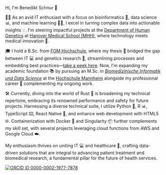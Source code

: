 Hi, I'm Benedikt Schnur 👋

👨‍💻 As an avid IT enthusiast with a focus on bioinformatics 🧬, data science 📊, and machine learning 🤖🧠, I excel in turning complex data into actionable insights 💡. I'm steering impactful projects at the [Department of Human Genetics](https://www.mhh.de/en/human-genetics) at [Hanover Medical School (MHH)](https://www.mhh.de/en), where technology meets medical innovation 🔬.

🎓 I hold a B.Sc. from [FOM Hochschule](https://www.fom.de/), where my thesis 📄 bridged the gap between IT 💻 and genetics research 🧫, streamlining processes and embedding best practices—[take a peek here](https://benekenobi.github.io/bachelor-thesis/). Now, I'm expanding my academic foundation 📚 by pursuing an M.Sc. in [*Biomedizinische Informatik und Data Science*](https://www.master-bids.de/) at the [Hochschule Mannheim](https://www.hs-mannheim.de/) alongside my professional career 💼 complementing my ongoing work.

🛠️ Currently, diving into the world of Rust 🦀 is broadening my technical repertoire, embracing its renowned performance and safety for future projects. Harnessing a diverse technical suite, I utilize Python 🐍, R 📊, TypeScript ⌨️, React Native 📱, and enhance web development with HTML5 🌐. Containerization with Docker 🐳 and Singularity 📦 further complements my skill set, with several projects leveraging cloud functions from AWS and Google Cloud ☁️.

My enthusiasm thrives on uniting IT 💻 and healthcare 🏥, crafting data-driven solutions that are integral to advancing patient treatment and biomedical research, a fundamental pillar for the future of health services.

[![ORCID iD](https://user-images.githubusercontent.com/1708125/207055290-f1c6dfde-9a79-4adc-bd91-aff171414178.png) 0000-0002-1977-7878](https://orcid.org/0000-0002-1977-7878)
